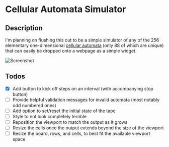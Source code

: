 # Cellular Automata Simulator

## Description

I'm planning on flushing this out to be a simple simulator of any of the 256 elementary one-dimensional [cellular automata](https://en.wikipedia.org/wiki/Elementary_cellular_automaton) (only 88 of which are unique) that can easily be dropped onto a webpage as a simple widget.

![Screenshot](http://i.imgur.com/vDLXi78.png)

## Todos

- [X] Add button to kick off steps on an interval (with accompanying stop button)
- [ ] Provide helpful validation messages for invalid automata (most notably odd numbered ones)
- [ ] Add option to set/reset the initial state of the tape
- [ ] Style to not look completely terrible
- [ ] Reposition the viewport to match the output as it grows
- [ ] Resize the cells once the output extends beyond the size of the viewport
- [ ] Resize the board, rows, and cells, to best fit the available viewport space
